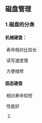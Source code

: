 ##               磁盘管理



### 1.磁盘的分类

####         机械硬盘：

​                寿命相对比较长

​                读写速度慢

​                 方便维修

####          固态硬盘

​                  相对寿命较短

​                  性能好

 

2.

  